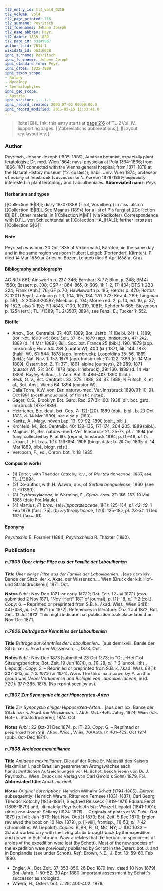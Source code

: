 ```yaml
---
tl2_entry_id: tl2_vol4_0250
tl2_volume: vol4
tl2_page_printed: 216
tl2_surname: Peyritsch
tl2_forenames: Johann Joseph
tl2_name_abbrev: Peyr.
tl2_dates: 1835-1889
tl2_page_id: 33189687
author_lsid: 7614-1
wikidata_id: Q6216038
ipni_surname: Peyritsch
ipni_forenames: Johann Joseph
ipni_standard_form: Peyr.
ipni_dates: 1835-1889
ipni_taxon_scope: 
- Botany
- Mycology
- Spermatophytes
ipni_geo_scope: 
- Austria
ipni_version: 1.1.1.1
ipni_record_created: 2003-07-02 00:00:00.0
ipni_record_modified: 2013-05-15 11:33:41.0
---
```



> [!cite] BHL link: this entry starts at [page 216](https://www.biodiversitylibrary.org/page/33189687) of TL-2 Vol. IV.
> Supporting pages: [[Abbreviations|abbreviations]], [[Layout key|layout key]].

### Author

Peyritsch, Johann Joseph (1835-1889), Austrian botanist, especially plant teratologist; Dr. med. Wien 1864; naval physician at Pola 1864-1866; from 1866-1871 connected with the Vienna general hospital; from 1871-1878 at the Natural History museum ("2. custos"); habil. Univ. Wien 1874; professor of botany at Innsbruck (successor to A. Kerner) 1878-1889; especially interested in plant teratology and Laboulbeniales. 
**Abbreviated name**: *Peyr.*

#### Herbarium and types

[[Collection IB|IB]]; diary 1880-1888 (Tirol, Vorarlberg) in mss. also at [[Collection IB|IB]]. See Magnus (1894) for a list of P's fungi at [[Collection IB|IB]]. Other material in [[Collection M|M]] (via Radlkofer). Correspondence with D.F.L. von Schlechtendal at [[Collection HAL|HAL]]; further letters at [[Collection G|G]].

#### Note

Peyritsch was born 20 Oct 1835 at Völkermarkt, Kärnten; on the same day and in the same region was born Hubert Leitgeb (Portendorf, Kärnten). P. died 14 Mar 1889 at Gries nr. Bozen, Leitgeb died 5 Apr 1888 at Graz.

#### Bibliography and biography

AG 6(1): 861; Ainsworth p. 237, 346; Barnhart 3: 77; Blunt p. 248; BM 4: 1560; Bossert p. 308; CSP 4: 864-865, 8: 609, 11: 1-2, 17: 834; DTS 1: 223-224; Frank (Anh.): 76; GF p. 70; Hawksworth p. 185; Herder p. 470; Hortus 3: 1201 (Peyr.); Jackson p. 93, 104, 105, 134, 170, 373; Kew 4: 289; Langman p. 581; LS 20583-20587; Moebius p. 104; Morren ed. 2, p. 14, ed. 10, p. 37; NI 1523, also 1: 192; PR 4843, 7100, 10019, 10615; Rehder 5: 665; Stevenson p. 1254 (err.); TL-1/1389; TL-2/3507, 3894, see Fenzl, E.; Tucker 1: 552.

#### Biofile

- Anon., Bot. Centralbl. 37: 407. 1889; Bot. Jahrb. 11 (Beibl. 24): I. 1889; Bot. Not. 1890: 45; Bot. Zeit. 37: 64. 1879 (app. Innsbruck), 47: 242. 1889 (d. 14 Mar 1889); Bull. Soc. bot. France 25 (bibl.): 190. 1879 (app. Innsbruck); Flora 54: 288 (curator W), 400 (id.) 1871, 56: 144. 1873 (habil. W), 61: 544. 1878 (app. Innsbruck); Leopoldina 25: 56. 1889 (bibl.); Nat. Nov. 1: 157. 1879 (app. Innsbruck); 11: 122. 1889 (d. 14 Mar 1889); Österr. bot. Z. 11: 371. 1861 (alpine journeys), 21: 289. 1871 (curator W), 28: 346. 1878 (app. Innsbruck), 39: 160. 1889 (d. 14 Mar 1889). Bayley Balfour, J., Ann. Bot. 3: 486-487. 1890 (bibl.).
- Beck, G. v., Bot. Centralbl. 33: 379. 1888, 34: 87. 1888; *in* Fritsch, K. et al., Bot. Anst. Wiens 64. 1894 (curator W).
- Dalla Torre, K.W. von, Ber. naturw.-med. Ver. Innsbruck 1890/91: 10-91. Oct 1891 (posthumous publ. of floristic notes).
- Gager, C.S., Brooklyn Bot. Gard. Rec. 27(3): 160. 1938 (dir. bot. gard. Innsbruck 1878-1889).
- Heinricher, Ber. deut. bot. Ges. 7: (12)-(20). 1889 (obit., bibl., b. 20 Oct 1835, d. 14 Mar 1889), see also p. (180).
- Kanitz, A., Magy. növen Lap. 13: 90-92. 1890 (obit., bibl.).
- Kronfeld, M., Bot. Centralbl. 40: 133-135, 171-174, 204-205. 1889 (bibl.).
- Magnus, P., Ber. naturw.-med.-Ver. Innsbruck 21: 25-73, *pl. I.* 1894 (on fungi collected by P. at IB). (reprint, Innsbruck 1894, p. (1)-49, *pl. 1*).
- Urban, I., Fl. bras. 1(1): 193-194. 1906 (biogr. data; b. 20 Oct 1835, d. 14 Mar 1889, bibl., biogr. refs.).
- Verdoorn, F., ed., Chron. bot. 1: 18. 1935.

#### Composite works

- (1) Editor, with Theodor Kotschy, q.v., of *Plantae tinneanae*, 1867, see TL-2/3894.
- (2) Co-author, with H. Wawra, q.v., of *Sertum benguelense*, 1860, (see TL-1/1389).
- (3) *Erythroxylaceae, in* Warming, E., *Symb. bras.* 27: 156-157. 10 Mai 1883 (date Fox Maule).
- (4) Martius, *Fl. bras.*:
(a) *Hippocrateaceae*, 11(1): 125-164, *pl. 42-49.* 1 Feb 1878 (fasc. 75).
(b) *Erythroxylaceae*, 12(1): 125-180, *pl. 23-32.* 1 Dec 1878 (fasc. 81).

#### Eponymy

*Peyritschia* E. Fournier (1881); *Peyritschiella* R. Thaxter (1890).

### Publications

##### n.7805. Über einige Pilze aus der Familie der Laboulbenien

**Title**
*Über einige Pilze aus der Familie der Laboulbenien*... \[aus dem lxiv. Bande der Sitzb. der k. Akad. der Wissensch.... Wien (Druck der k.k. Hof– und Staatsdruckerei)\] 1871. Oct.

**Notes**
*Publ*.: Nov-Dec 1871 (or early 1872?; Bot. Zeit. 12 Jul 1872) (mss. submitted 2 Nov 1871, "Nov.-Heft" 1871 of journal), p. \[1\]- 18, *pl. 1-2* (col.). *Copy*: G. – Reprinted or preprinted from S.B. k. Akad. Wiss., Wien 64(1): 441-458, *pl. 1-2.* 1871 (or 1872). References in literature: ÖbZ 1 Jul 1872, Bot. Zeit. 12 Jul 1872. This might indicate that publication took place later than Nov-Dec 1871.

##### n.7806. Beiträge zur Kenntniss der Laboulbenien

**Title**
*Beiträge zur Kenntniss der Laboulbenien*... \[aus dem lxviii. Bande der Sitzb. der k. Akad. der Wissensch....\] 1873. Oct.

**Notes**
*Publ*.: Nov-Dec 1873 (submitted 23 Oct 1873; in "Oct.-Heft" of Sitzungsberichte; Bot. Zeit. 19 Jun 1874), p. \[1\]-28, *pl. 1-3* (uncol. liths., Liepoldt). *Copy*: G. – Reprinted or preprinted from S.B. k. Akad. Wiss. 68(1): 227-245, *pl. 1-3.* 1873 (or 1874).
*Note*: The third main paper by P. on this group was *Ueber Vorkommen und Biologie von Laboulbeniaceen*, in id. 72(1): 377-385. 1875. (No reprint seen by us).

##### n.7807. Zur Synonymie einiger Hippocratea-Arten

**Title**
*Zur Synonymie einiger Hippocratea-Arten*... \[aus dem lxx. Bande der Sitzb. der k. Akad. der Wissensch. I. Abth. Oct.-Heft. Jahrg. 1874, Wien (k.k. Hof– u. Staatsdruckerei)\] 1874. Oct.

**Notes**
*Publ*.: 22 Oct-31 Dec 1874, p. \[1\]-23. *Copy*: G. – Reprinted or preprinted from S.B. Akad. Wiss., Wien, 70(Abth. I): 401-423. Oct 1874 (publ. Oct-Dec 1874).

##### n.7808. Aroideae maximilianae

**Title**
*Aroideae maximilianae*. Die auf der Reise Sr. Majestät des Kaisers Maximilian I. nach Brasilien gesammelten Arongewächse nach handschriftlichen Aufzeichnungen von H. Schott beschrieben von Dr. J. Peyritsch... Wien (Druck und Verlag von Carl Gerold's Sohn) 1879. Fol.
**Abbreviated title**: *Aroid. maximil.*

**Notes**
*Original descriptions*: Heinrich Wilhelm Schott (1794-1865).
*Editors*: subsequently: Heinrich Wawra, Ritter von Fernsee (1831-1887), Carl Georg Theodor Kotschy (1813-1866), Siegfried Reisseck (1819-1871) Eduard Fenzl (1808-1879) and, ultimately: Peyritsch.
*Artists*: Wenzel Liepoldt (1841-1901); (title:) and Joseph Selleny (1824-1875). – Originals of plates at W.
*Publ*.: Oct 1879 (p. \[vi\]: Jun 1879; Nat. Nov. Oct(2) 1879; Bot. Zeit. 5 Dec 1879; Engler reviewed the book on 10 Nov 1879), p. \[i-viii\], frontisp., \[1\]-53, *pl. 1-42* (chromoliths. W. Liepoldt). *Copies*: B, BR, FI, G, MO, NY, U; IDC 1033. – Schott worked only with the living plants brought back by the expedition and grown in Schönbrunn. Wawra relates that the herbarium specimens of aroids of the expedition were lost (by Schott). Most of the new species of the expedition were previously published by Schott in the Österr. bot. J. and in Bonplandia (see under Schott).
*Ref*.: Brown, N.E., J. Bot. 18: 59-60. Feb 1880.
- Engler, A., Bot. Zeit. 37: 853-856. 26 Dec 1879 (rev. dated 10 Nov 1879), Bot. Jahrb. 1: 50-52. 30 Apr 1880 (important assessment by Schott's successor as arologist).
- Wawra, H., Österr. bot. Z. 29: 400-402. 1879.

